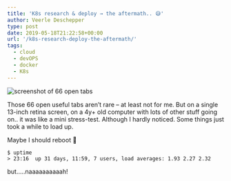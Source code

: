 ```yaml
---
title: 'K8s research & deploy → the aftermath.. 😅'
author: Veerle Deschepper
type: post
date: 2019-05-18T21:22:58+00:00
url: '/k8s-research-deploy-the-aftermath/'
tags:
  - cloud
  - devOPS
  - docker
  - K8s
---
```


![screenshot of 66 open tabs](/img/screenshot-open-tabs.png)

Those 66 open useful tabs aren&#8217;t rare &#8211; at least not for me. But on a single 13-inch retina screen, on a 4y+ old computer with lots of other stuff going on.. it was like a mini stress-test. Although I hardly noticed. Some things just took a while to load up.

Maybe I should reboot 🤔

```console
$ uptime
> 23:16  up 31 days, 11:59, 7 users, load averages: 1.93 2.27 2.32
```

but&#8230;..naaaaaaaaaah!
